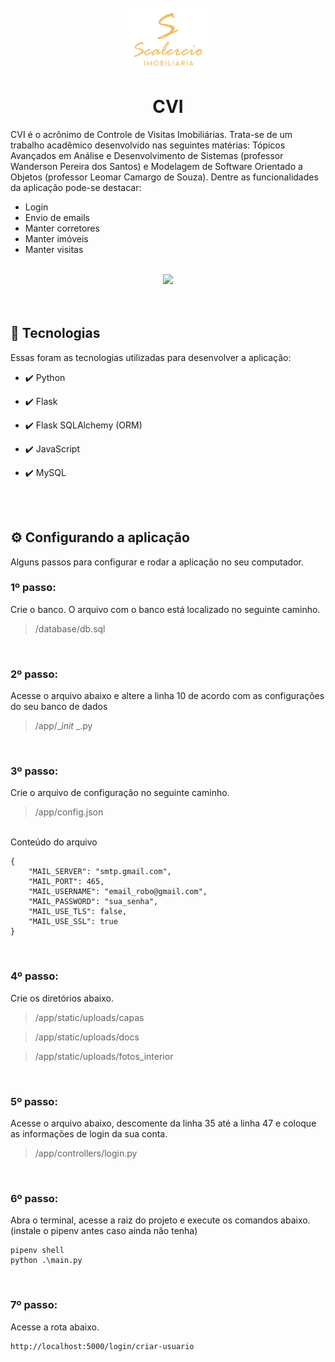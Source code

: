 <h1 align="center">
<br />
<img src="./app/static/img/icon.jpg" height="100">
<br />
<br />
CVI
</h1>

<p>CVI é o acrônimo de Controle de Visitas Imobiliárias. Trata-se de um trabalho acadêmico desenvolvido nas seguintes matérias: Tópicos Avançados em Análise e Desenvolvimento de Sistemas (professor Wanderson Pereira dos Santos) e Modelagem de Software Orientado a Objetos (professor Leomar Camargo de Souza). Dentre as funcionalidades da aplicação pode-se destacar:
<ul>
    <li>Login</li>
    <li>Envio de emails</li>
    <li>Manter corretores</li>
    <li>Manter imóveis</li>
    <li>Manter visitas</li>
</ul>
</p>

<br />
<div align="center">
<img src="https://user-images.githubusercontent.com/54766216/99414684-d3b60a80-28d5-11eb-8e5e-badfb237728c.gif" height="350">
</div>

<br />
<br />

## 🚀 Tecnologias

Essas foram as tecnologias utilizadas para desenvolver a aplicação:

- ✔️ Python

- ✔️ Flask

- ✔️ Flask SQLAlchemy (ORM)

- ✔️ JavaScript

- ✔️ MySQL

<br />
<br />

## ⚙️ Configurando a aplicação
Alguns passos para configurar e rodar a aplicação no seu computador.

<h3>1º passo:</h3>
<span>Crie o banco. O arquivo com o banco está localizado no seguinte caminho.</span>

> /database/db.sql

<br/>

<h3>2º passo:</h3>
<span>Acesse o arquivo abaixo e altere a linha 10 de acordo com as configurações do seu banco de dados</span>

> /app/__init_ _.py

<br/>

<h3>3º passo:</h3>
<span>Crie o arquivo de configuração no seguinte caminho.</span>

> /app/config.json

<br />
Conteúdo do arquivo

```
{
    "MAIL_SERVER": "smtp.gmail.com",
    "MAIL_PORT": 465,
    "MAIL_USERNAME": "email_robo@gmail.com",
    "MAIL_PASSWORD": "sua_senha",
    "MAIL_USE_TLS": false,
    "MAIL_USE_SSL": true
}
```

<br/>

<h3>4º passo:</h3>
<span>Crie os diretórios abaixo.</span>

> /app/static/uploads/capas

> /app/static/uploads/docs

> /app/static/uploads/fotos_interior

<br/>

<h3>5º passo:</h3>
<span>Acesse o arquivo abaixo, descomente da linha 35 até a linha 47 e coloque as informações de login da sua conta.</span>

> /app/controllers/login.py

<br />

<h3>6º passo:</h3>
<span>Abra o terminal, acesse a raiz do projeto e execute os comandos abaixo. (instale o pipenv antes caso ainda não tenha)</span>

```
pipenv shell
python .\main.py
```

<br>

<h3>7º passo:</h3>
<span>Acesse a rota abaixo.</span>

```
http://localhost:5000/login/criar-usuario
```

<br>
